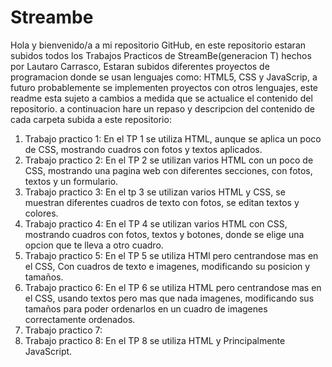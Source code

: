 # Streambe
  Hola y bienvenido/a a mi repositorio GitHub, en este repositorio estaran subidos todos los Trabajos Practicos de StreamBe(generacion T) hechos por Lautaro Carrasco, Estaran subidos diferentes proyectos de programacion donde se usan lenguajes como: HTML5, CSS y JavaScrip, a futuro probablemente se implementen proyectos con otros lenguajes, este readme esta sujeto a cambios a medida que se actualice el contenido del repositorio.
  a continuacion hare un repaso y descripcion del contenido de cada carpeta subida a este repositorio:
1. Trabajo practico 1: En el TP 1 se utiliza HTML, aunque se aplica un poco de CSS, mostrando cuadros con fotos y textos aplicados.
2. Trabajo practico 2: En el TP 2 se utilizan varios HTML con un poco de CSS, mostrando una pagina web con diferentes secciones, con fotos, textos y un formulario.
3. Trabajo practico 3: En el tp 3 se utilizan varios HTML y CSS, se muestran diferentes cuadros de texto con fotos, se editan textos y colores.
4. Trabajo practico 4: En el TP 4 se utilizan varios HTML con CSS, mostrando cuadros con fotos, textos y botones, donde se elige una opcion que te lleva a otro cuadro.
5. Trabajo practico 5: En el TP 5 se utiliza HTMl pero centrandose mas en el CSS, Con cuadros de texto e imagenes, modificando su posicion y tamaños.
6. Trabajo practico 6: En el TP 6 se utiliza HTML pero centrandose mas en el CSS, usando textos pero mas que nada imagenes, modificando sus tamaños para poder ordenarlos en un cuadro de imagenes correctamente ordenados.
7. Trabajo practico 7:
8. Trabajo practico 8: En el TP 8 se utiliza HTML y Principalmente JavaScript.
